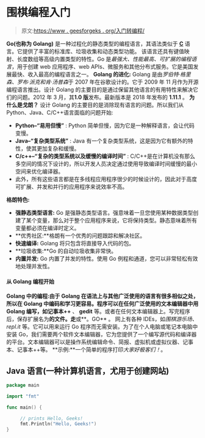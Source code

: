 # 围棋编程入门

> 原文:[https://www . geesforgeks . org/入门转编程/](https://www.geeksforgeeks.org/introduction-to-go-programming/)

**Go(也称为 Golang)** 是一种过程化的静态类型的编程语言，其语法类似于 [**C**](https://www.geeksforgeeks.org/c-programming-language/) 语言。它提供了丰富的标准库、垃圾收集和动态类型功能。
该语言还具有键值映射、长度数组等高级内置类型的特性。Go 是*最强大、性能最高、可扩展的编程语言*，用于创建 web 应用程序、web APIs、微服务和其他分布式服务。它是美国发展最快、收入最高的编程语言之一。
**Golang 的进化:**
Golang 是由*罗伯特·格里森、罗布·派克和肯·汤普森*于 2007 年在谷歌设计的。它于 2009 年 11 月作为开源编程语言推出。设计 Golang 的主要目的是通过保留其他语言的有用特性来解决它们的问题。2012 年 3 月，其**1.0 版**发布。最新版本是 2018 年发布的 **1.11.1** 。
**为什么是戈朗？**
设计 Golang 的主要目的是消除现有语言的问题。所以我们从 Python、Java、C/C++语言面临的问题开始:

*   **Python–“易用但慢”** : Python 简单但慢，因为它是一种解释语言，会让代码变慢。
*   **Java–“复杂类型系统”** : Java 有一个复杂类型系统，这是因为它有额外的特性，使其更加复杂和缓慢。
*   **C/c++–“复杂的类型系统以及缓慢的编译时间”** : C/C++是在计算机没有那么多空间的情况下设计的，所以开发人员决定通过使用导致编译时间缓慢的最小空间来优化编译器。
*   此外，所有这些语言都是在多线程应用程序很少的时候设计的，因此对于高度可扩展、并发和并行的应用程序来说效率不高。

**格朗特色:**

*   **强静态类型语言:** Go 是强静态类型语言。强意味着一旦您使用某种数据类型创建了某个变量，那么对于整个应用程序来说，它将保持类型。静态意味着所有变量都必须在编译时定义。
*   **优秀社区:**格朗有一个优秀的问题跟踪和解决社区。
*   **快速编译:** Golang 将只包含将直接导入代码的包。
*   **垃圾收集:**Go 的自动垃圾收集非常快。
*   **内置并发:** Go 内置了并发的特性。使用 Go 例程和通道，您可以非常轻松有效地处理并发性。

#### 从 Golang 编程开始

**Golang 中的编程:**由于 Golang 在语法上与其他广泛使用的语言有很多相似之处，所以在 Golang 中编码和学习更容易。程序可以在任何广泛使用的文本编辑器中用 Golang 编写，如**记事本++** 、 **gedit** 等。或者在任何文本编辑器上。写完程序后，保存扩展名为**的文件。走**或**。GO** 。
网上有各种 IDEs，如*围棋游乐场、repl.it* 等。它可以用来运行 Go 程序而无需安装。为了在个人电脑或笔记本电脑中安装 Go，我们需要两个软件文本编辑器，它为您提供了一个编写源代码和编译器的平台。文本编辑器可以是操作系统编辑命令、简报、虚拟机或虚拟仪器、记事本、记事本++等。
**示例:**一个简单的程序打印*大家好极客们！*。

## Java 语言(一种计算机语言，尤用于创建网站)

```go
package main 

import "fmt"

func main() {

     // prints Hello, Geeks!
     fmt.Println("Hello, Geeks!")
}
```
